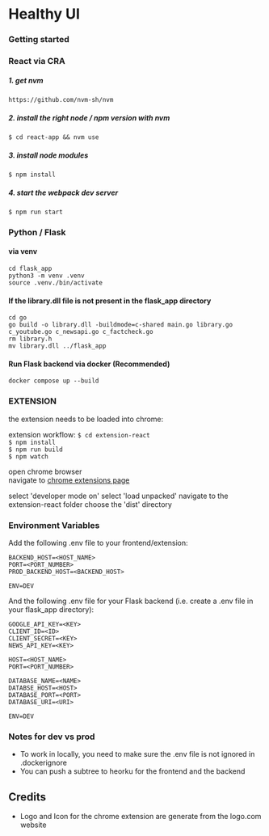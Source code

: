 #  Healthy UI

### Getting started 

### React via CRA
##### 1. get nvm 
`https://github.com/nvm-sh/nvm`

##### 2. install the right node / npm version with nvm   

`$ cd react-app && nvm use `

##### 3. install node modules  

`$ npm install`

##### 4. start the webpack dev server 

`$ npm run start`


### Python / Flask

#### via venv 
```
cd flask_app
python3 -m venv .venv
source .venv./bin/activate
```

#### If the library.dll file is not present in the flask_app directory
```
cd go
go build -o library.dll -buildmode=c-shared main.go library.go c_youtube.go c_newsapi.go c_factcheck.go
rm library.h
mv library.dll ../flask_app
```

#### Run Flask backend via docker (Recommended)
```
docker compose up --build
```

### EXTENSION

the extension needs to be loaded into chrome: 

extension workflow: 
`$ cd extension-react`  
`$ npm install`   
`$ npm run build`   
`$ npm watch`   

open chrome browser  
navigate to [chrome extensions page](chrome://extensions/)

select 'developer mode on' 
select 'load unpacked'
navigate to the extension-react folder 
choose the 'dist' directory 

### Environment Variables
Add the following .env file to your frontend/extension:
```
BACKEND_HOST=<HOST_NAME>
PORT=<PORT_NUMBER>
PROD_BACKEND_HOST=<BACKEND_HOST>

ENV=DEV
```
And the following .env file for your Flask backend (i.e. create a .env file in your flask_app directory):
```
GOOGLE_API_KEY=<KEY>
CLIENT_ID=<ID>
CLIENT_SECRET=<KEY>
NEWS_API_KEY=<KEY>

HOST=<HOST_NAME>
PORT=<PORT_NUMBER>

DATABASE_NAME=<NAME>
DATABSE_HOST=<HOST>
DATABASE_PORT=<PORT>
DATABASE_URI=<URI>

ENV=DEV
```

### Notes for dev vs prod
- To work in locally, you need to make sure the .env file is not ignored in .dockerignore
- You can push a subtree to heorku for the frontend and the backend

## Credits
- Logo and Icon for the chrome extension are generate from the logo.com website
